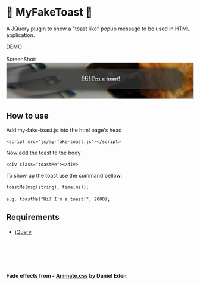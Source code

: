 # :bread: MyFakeToast :bread:

A JQuery plugin to show a "toast like" popup message to be used in HTML application.

[DEMO](https://codepen.io/fabiobraglin/pen/XaveJy/)
<br><br>
ScreenShot:<br>
![MyFakeToast](https://github.com/braglin/MyFakeToast/blob/master/MyFakeToast.png)

## How to use
Add my-fake-toast.js into the html page's head
```
<script src="js/my-fake-toast.js"></script>
```
Now add the toast to the body
```
<div class="toastMe"></div>
```
To show up the toast use the command bellow:
```
toastMe(msg(string), time(ms));

e.g. toastMe("Hi! I'm a toast!", 2000);
```

## Requirements
- [jQuery](https://cdnjs.cloudflare.com/ajax/libs/jquery/3.2.1/jquery.min.js)



<br><br><br><br>
#### Fade effects from - [Animate.css](http://daneden.me/animate) by Daniel Eden
